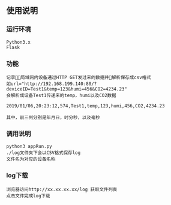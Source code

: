 ## 使用说明

### 运行环境
```
Python3.x
Flask
```
### 功能
```
记录局域网内设备通过HTTP GET发过来的数据并解析保存成csv格式
如url="http://192.168.199.140:80/?deviceID=Test1&temp=123&humi=456&CO2=4234.23"
会解析成设备Test1传递来的temp，humi以及CO2数据

2019/01/06,20:23:12,574,Test1,temp,123,humi,456,CO2,4234.23

其中，前三列分别是年月日，时分秒，以及毫秒

```

### 调用说明
```
python3 appRun.py
./log文件夹下会以CSV格式保存log
文件名为对应的设备名称
```

### log下载
```
浏览器访问http://xx.xx.xx.xx/log 获取文件列表 
点击文件完成log下载

```